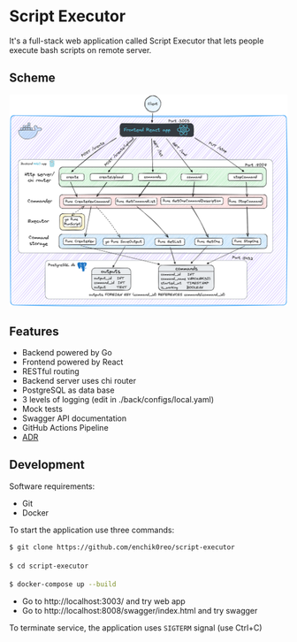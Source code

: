 # Script Executor

It's a full-stack web application called Script Executor that lets people execute bash scripts on remote server.

## Scheme

![Scheme](./sch.png)

## Features

- Backend powered by Go
- Frontend powered by React
- RESTful routing
- Backend server uses chi router
- PostgreSQL as data base
- 3 levels of logging (edit in ./back/configs/local.yaml)
- Mock tests
- Swagger API documentation
- GitHub Actions Pipeline
- [ADR](./doc/ADR.md)

## Development

Software requirements:

- Git
- Docker

To start the application use three commands:

```sh
$ git clone https://github.com/enchik0reo/script-executor

$ cd script-executor

$ docker-compose up --build
```
- Go to http://localhost:3003/ and try web app
- Go to http://localhost:8008/swagger/index.html and try swagger

To terminate service, the application uses `SIGTERM` signal (use Ctrl+C)